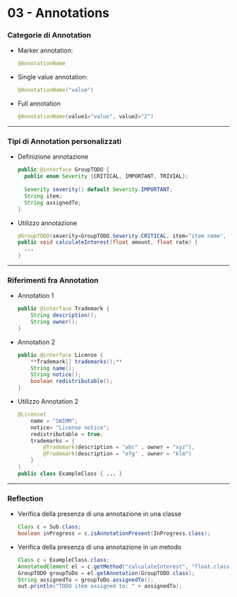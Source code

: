 # 03 - Annotations


### Categorie di Annotation
- Marker annotation:
    ```java
    @AnnotationName
    ```
- Single value annotation:
    ```java
    @AnnotationName("value")
    ```
- Full annotation
    ```java
    @AnnotationName(value1="value", value2="2")
    ```

---

### Tipi di Annotation personalizzati
- Definizione annotazione
    ```java
    public @interface GroupTODO {
      public enum Severity {CRITICAL, IMPORTANT, TRIVIAL};
      
      Severity severity() default Severity.IMPORTANT;
      String item;
      String assignedTo;
    }
    ```
- Utilizzo annotazione
    ```java
    @GroupTODO(severity=GroupTODO.Severity.CRITICAL, item="item name", assignedTo="nome persona")
    public void calculateInterest(float amount, float rate) {
      ...
    }
    ```

---

### Riferimenti fra Annotation
- Annotation 1
    ```java
    public @interface Trademark {
        String description();
        String owner();
    }
    ```
- Annotation 2
    ```java
    public @interface License {
        **Trademark[] trademarks();**
        String name();
        String notice();
        boolean redistributable();
    }
    ```
- Utilizzo Annotation 2
    ```java
    @License(
        name = "SWIMM";
        notice= "License notice";
        redistributable = true;
        trademarks = {
            @Trademark(description = "abc" , owner = "xyz"),
            @Trademark(description = "efg" , owner = "klm")
        }
    )
    public class ExampleClass { ... }
    ```

---

### Reflection
- Verifica della presenza di una annotazione in una classe
    ```java
    Class c = Sub.class;
    boolean inProgress = c.isAnnotationPresent(InProgress.class);
    ```
- Verifica della presenza di una annotazione in un metodo
    ```java
    Class c = ExampleClass.class;
    AnnotatedElement el = c.getMethod("calculateInterest", "float.class", "float.class");
    GroupTODO groupToDo = el.getAnnotation(GroupTODO.class);
    String assignedTo = groupToDo.assignedTo();
    out.println("TODO item assigned to: " + assignedTo);
    ```